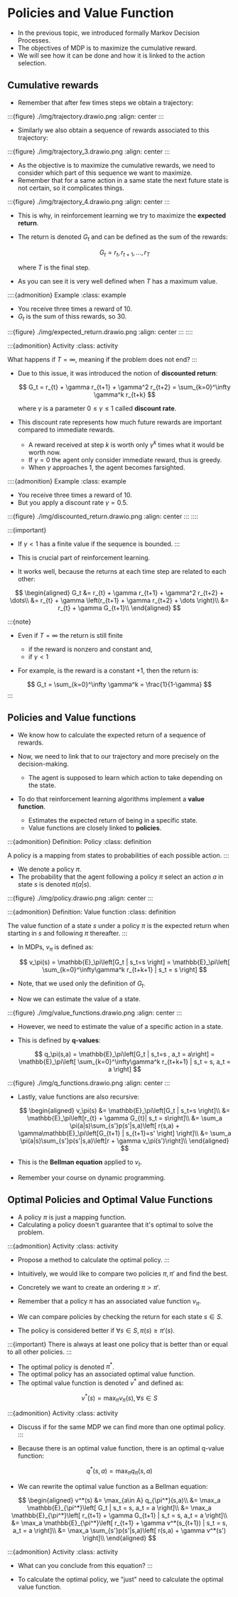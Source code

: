 # Policies and Value Function

- In the previous topic, we introduced formally Markov Decision Processes.
- The objectives of MDP is to maximize the cumulative reward.
- We will see how it can be done and how it is linked to the action selection.

## Cumulative rewards

- Remember that after few times steps we obtain a trajectory:

:::{figure} ./img/trajectory.drawio.png
:align: center
:::

- Similarly we also obtain a sequence of rewards associated to this trajectory:

:::{figure} ./img/trajectory_3.drawio.png
:align: center
:::

- As the objective is to maximize the cumulative rewards, we need to consider which part of this sequence we want to maximize.
- Remember that for a same action in a same state the next future state is not certain, so it complicates things.

:::{figure} ./img/trajectory_4.drawio.png
:align: center
:::

- This is why, in reinforcement learning we try to maximize the **expected return**.

- The return is denoted $G_t$ and can be defined as the sum of the rewards:

  $$
  G_t = r_{t}, r_{t+1}, \dots, r_T
  $$

  where $T$ is the final step.

- As you can see it is very well defined when $T$ has a maximum value.

::::{admonition} Example
:class: example

- You receive three times a reward of $10$.
- $G_t$ is the sum of thiss rewards, so $30$.

:::{figure} ./img/expected_return.drawio.png
:align: center
:::
::::

:::{admonition} Activity
:class: activity

What happens if $T=\infty$, meaning if the problem does not end?
:::

- Due to this issue, it was introduced the notion of **discounted return**:

  $$
  G_t = r_{t} + \gamma r_{t+1} + \gamma^2 r_{t+2} = \sum_{k=0}^\infty \gamma^k r_{t+k}
  $$

  where $\gamma$ is a parameter $0\leq\gamma\leq 1$ called **discount rate**.

- This discount rate represents how much future rewards are important compared to immediate rewards.

  - A reward received at step $k$ is worth only $\gamma^k$ times what it would be worth now.
  - If $\gamma = 0$ the agent only consider immediate reward, thus is greedy.
  - When $\gamma$ approaches $1$, the agent becomes farsighted.

::::{admonition} Example
:class: example

- You receive three times a reward of $10$.
- But you apply a discount rate $\gamma = 0.5$.

:::{figure} ./img/discounted_return.drawio.png
:align: center
:::
::::

:::{important}
- If $\gamma < 1$ has a finite value if the sequence is bounded.
:::

- This is crucial part of reinforcement learning.
- It works well, because the returns at each time step are related to each other:

$$
\begin{aligned}
G_t &=  r_{t} + \gamma r_{t+1} + \gamma^2 r_{t+2} + \dots\\
&= r_{t} + \gamma \left(r_{t+1} + \gamma r_{t+2} + \dots \right)\\
&= r_{t} + \gamma G_{t+1}\\
\end{aligned}
$$

:::{note}
- Even if $T=\infty$ the return is still finite

  - if the reward is nonzero and constant and,
  - if $\gamma < 1$

- For example, is the reward is a constant $+1$, then the return is:

$$
G_t = \sum_{k=0}^\infty \gamma^k = \frac{1}{1-\gamma}
$$
:::

## Policies and Value functions

- We know how to calculate the expected return of a sequence of rewards.

- Now, we need to link that to our trajectory and more precisely on the decision-making.

  - The agent is supposed to learn which action to take depending on the state.

- To do that reinforcement learning algorithms implement a **value function**.

  - Estimates the expected return of being in a specific state.
  - Value functions are closely linked to **policies**.

:::{admonition} Definition: Policy
:class: definition

A policy is a mapping from states to probabilities of each possible action.
:::

- We denote a policy $\pi$.
- The probability that the agent following a policy $\pi$ select an action $a$ in state $s$ is denoted $\pi(a|s)$.

:::{figure} ./img/policy.drawio.png
:align: center
:::

:::{admonition} Definition: Value function
:class: definition

The value function of a state $s$ under a policy $\pi$ is the expected return when starting in $s$ and following $\pi$ thereafter.
:::

- In MDPs, $v_\pi$ is defined as:

  $$
  v_\pi(s) = \mathbb{E}_\pi\left[G_t | s_t=s \right] = \mathbb{E}_\pi\left[ \sum_{k=0}^\infty\gamma^k r_{t+k+1} | s_t = s \right]
  $$

- Note, that we used only the definition of $G_t$.

- Now we can estimate the value of a state.

:::{figure} ./img/value_functions.drawio.png
:align: center
:::

- However, we need to estimate the value of a specific action in a state.

- This is defined by **q-values**:

  $$
  q_\pi(s,a) = \mathbb{E}_\pi\left[G_t | s_t=s , a_t =  a\right] = \mathbb{E}_\pi\left[ \sum_{k=0}^\infty\gamma^k r_{t+k+1} | s_t = s, a_t = a \right]
  $$

:::{figure} ./img/q_functions.drawio.png
:align: center
:::

- Lastly, value functions are also recursive:

  $$
  \begin{aligned}
  v_\pi(s) &= \mathbb{E}_\pi\left[G_t | s_t=s \right]\\
  &= \mathbb{E}_\pi\left[r_{t} + \gamma G_{t}| s_t = s\right]\\
  &= \sum_a \pi(a|s)\sum_{s'}p(s'|s,a)\left[ r(s,a) + \gamma\mathbb{E}_\pi\left[G_{t+1} | s_{t+1}=s' \right] \right]\\
  &= \sum_a \pi(a|s)\sum_{s'}p(s'|s,a)\left[r + \gamma v_\pi(s')\right]\\
  \end{aligned}
  $$

- This is the **Bellman equation** applied to $v_t$.

- Remember your course on dynamic programming.

## Optimal Policies and Optimal Value Functions

- A policy $\pi$ is just a mapping function.
- Calculating a policy doesn't guarantee that it's optimal to solve the problem.

:::{admonition} Activity
:class: activity

- Propose a method to calculate the optimal policy.
:::

- Intuitively, we would like to compare two policies $\pi, \pi'$ and find the best.
- Concretely we want to create an ordering $\pi > \pi'$.
- Remember that a policy $\pi$ has an associated value function $v_\pi$.
- We can compare policies by checking the return for each state $s \in S$.
- The policy is considered better if $\forall s\in S, \pi(s)\geq\pi'(s)$.

:::{important}
There is always at least one policy that is better than or equal to all other policies.
:::

- The optimal policy is denoted $\pi^*$.
- The optimal policy has an associated optimal value function.
- The optimal value function is denoted $v^*$ and defined as:

$$
v^*(s) =  \max_\pi v_\pi(s), \forall s\in S
$$

:::{admonition} Activity
:class: activity

- Discuss if for the same MDP we can find more than one optimal policy.
:::

- Because there is an optimal value function, there is an optimal q-value function:

$$
q^*(s,a) = \max_\pi q_\pi(s,a)
$$

- We can rewrite the optimal value function as a Bellman equation:

$$
\begin{aligned}
v^*(s) &= \max_{a\in A} q_{\pi^*}(s,a)\\
&= \max_a \mathbb{E}_{\pi^*}\left[ G_t | s_t = s, a_t = a \right]\\
&= \max_a \mathbb{E}_{\pi^*}\left[ r_{t+1} + \gamma G_{t+1} | s_t = s, a_t = a \right]\\
&= \max_a \mathbb{E}_{\pi^*}\left[ r_{t+1} + \gamma v^*(s_{t+1}) | s_t = s, a_t = a \right]\\
&= \max_a \sum_{s'}p(s'|s,a)\left[ r(s,a) + \gamma v^*(s') \right]\\
\end{aligned}
$$

:::{admonition} Activity
:class: activity

- What can you conclude from this equation?
:::

- To calculate the optimal policy, we "just" need to calculate the optimal value function.
